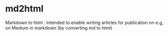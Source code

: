 # md2html
Markdown to html : Intended to enable writing articles for publication on e.g, on Medium in markdown (by converting md to html)
